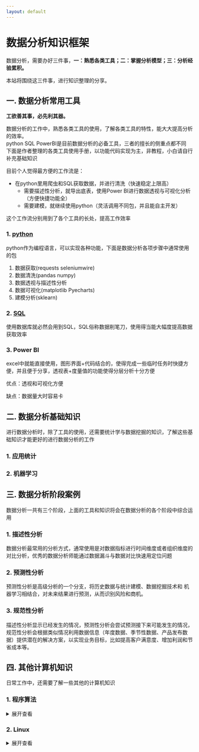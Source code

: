 ```yaml
---
layout: default
---
```


# 数据分析知识框架

数据分析，需要办好三件事，**一：熟悉各类工具；二：掌握分析模型；三：分析经验累积。**

本站将围绕这三件事，进行知识整理的分享。

## 一. 数据分析常用工具

**工欲善其事，必先利其器。**

数据分析的工作中，熟悉各类工具的使用，了解各类工具的特性，能大大提高分析的效率。  
python SQL PowerBI是目前数据分析的必备工具，三者的擅长的侧重点都不同  
下面是作者整理的各类工具使用手册，以功能代码实现为主，非教程，小白请自行补充基础知识

目前个人觉得最方便的工作流是：

- 在python里用爬虫和SQL获取数据，并进行清洗（快速稳定上限高）
   - 需要描述性分析，就导出底表，使用Power BI进行数据透视与可视化分析（方便快捷功能全）
   - 需要建模，就继续使用python（灵活调用不同包，并且能自主开发）

这个工作流分别用到了各个工具的长处，提高工作效率

### 1. [python](./2022/07/05/Python_Index.html)

python作为编程语言，可以实现各种功能，下面是数据分析各项步骤中通常使用的包

1. 数据获取(requests seleniumwire)
2. 数据清洗(pandas numpy)
3. 数据透视与描述性分析
4. 数据可视化(matplotlib Pyecharts)
5. 建模分析(sklearn)

### 2. [SQL](./2022/06/01/SQL语法.html)

使用数据库就必然会用到SQL，SQL俗称数据削笔刀，使用得当能大幅度提高数据获取效率

### 3. Power BI

excel中就能直接使用，图形界面+代码结合的，使得完成一些临时任务时快捷方便，并且便于分享，透视表+度量值的功能使得分层分析十分方便

优点：透视和可视化方便

缺点：数据量大时容易卡

## 二. 数据分析基础知识

进行数据分析时，除了工具的使用，还需要统计学与数据挖掘的知识，了解这些基础知识才能更好的进行数据分析的工作

### 1. 应用统计

### 2. 机器学习

## 三. 数据分析阶段案例

数据分析一共有三个阶段，上面的工具和知识将会在数据分析的各个阶段中综合运用

### 1. 描述性分析

数据分析最常用的分析方式，通常使用是对数据指标进行时间维度或者组织维度的对比分析，优秀的数据分析师能通过数据漏斗与数据对比快速用定位问题

### 2. 预测性分析

预测性分析是高级分析的一个分支，将历史数据与统计建模、数据挖掘技术和 机器学习相结合，对未来结果进行预测，从而识别风险和商机。

### 3. 规范性分析

描述性分析显示已经发生的情况，预测性分析会尝试预测接下来可能发生的情况，规范性分析会根据类似情况利用数据信息（年度数据、季节性数据、产品发布数据）提供潜在的解决方案，以实现业务目标，比如提高客户满意度、增加利润和节省成本等。

## 四. 其他计算机知识

日常工作中，还需要了解一些其他的计算机知识

### 1. 程序算法

<details>
<summary>展开查看</summary>
内容待补充
</details>

### 2. Linux

<details>
<summary>展开查看</summary>
内容待补充
</details>